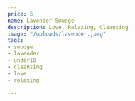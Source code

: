 ```yaml
---
price: 5
name: Lavender Smudge
description: Love, Relaxing, Cleansing
image: "/uploads/lavender.jpeg"
tags:
- smudge
- lavender
- under10
- cleansing
- love
- relaxing

---
```

